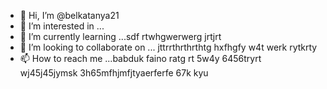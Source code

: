- 👋 Hi, I’m @belkatanya21
- 👀 I’m interested in ...
- 🌱 I’m currently learning ...sdf rtwhgwerwerg jrtjrt 
- 💞️ I’m looking to collaborate on ... jttrrthrthrthtg hxfhgfy w4t werk rytkrty 
- 📫 How to reach me ...babduk faino ratg rt 5w4y 6456tryrt wj45j45jymsk
 3h65mfhjmfjtyaerferfe 67k kyu
<!--- h356
belkatanya21/belkatanya21 is a ✨ special ✨ repository because its `README.md` (this file) appears on your GitHub profile.
You can click the Preview link to take a look at your changes.
--->
